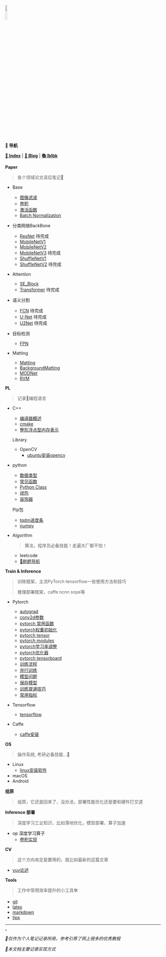 <head><style type="text/css">h1:first-child {display:none;}</style><link rel="shortcut icon" type="image/x-icon" href="../cola.ico?"></head>

<img src="https://gcore.jsdelivr.net/gh/lblbk/picgo/work/20201224164001.png" width="11%" height="11%" >

**📡 导航**

**[🔬 Index](/)** \| **[🔎 Blog](/blog)** \| **[📚 lblbk](/lblbk)**

**Paper**

> 各个领域论文读后笔记📒

- Base
  
  - [图像滤波](/blog/paper/image_processing)
  - [卷积](/blog/paper/convolution)
  - [激活函数](/blog/paper/activation)
  - [Batch Normalization](/blog/paper/batchnormalization)

- 分类网络BackBone
  
  - [ResNet](/blog/paper/resnet) 待完成
  - [MobileNetV1](/blog/paper/mobilenetv1)
  - [MobileNetV2](/blog/paper/mobilenetv2)
  - [MobileNetV3](/blog/paper/mobilenetv3) 待完成
  - [ShuffleNetV1](/blog/paper/shufflenetv1)
  - [ShuffleNetV2](/blog/paper/shufflenetv2) 待完成

- Attention
  
  - [SE_Block](/blog/paper/se_block)
  - [Transformer](#) 待完成

- 语义分割
  
  - [FCN](/blog/paper/fcn) 待完成
  - [U-Net](/blog/paper/unet) 待完成
  - [U2Net](/blog/paper/u2net) 待完成

- 目标检测
  
  - [FPN](/blog/paper/fpn)

- Matting
  
  - [Matting](/blog/paper/matting)
  - [BackgroundMatting](/blog/paper/backgroundmatting)
  - [MODNet](/blog/paper/modnet)
  - [RVM](/blog/paper/RVM)

**PL**

> 记录📝编程语言

- C++
  - [编译器概述](/blog/pl/cpp/compiler)
  - [cmake](/blog/pl/cpp/cmake)
  - [整形浮点型内存表示](/blog/pl/cpp/mem)
  
  Library
  
  - OpenCV
    - [ubuntu安装opencv](/blog/cpp/library/opencv/ubuntu_install)
  
- python
  - [数据类型](/blog/pl/python/data_structures)
  - [常见函数](/blog/pl/python/function)
  - [Python Class](/blog/pl/python/class)
  - [闭包](/blog/pl/python/closure)
  - [装饰器](/blog/pl/python/decorator)

  Pip包
  - [tqdm进度条](/blog/python/pip/tqdm)
  - [numpy](/blog/python/pip/numpy)
  
- Algorithm

	> 算法，程序员必备技能！走遍大厂都不怕！

	- leetcode
  	- [🧭刷题导航](/blog/pl/algorithm/guide)

**Train & Inference**

> 训练框架，主流PyTorch tensorflow一些使用方法和技巧
>
> 推理部署框架，caffe ncnn snpe等

- Pytorch

  - [autograd](/blog/mlframework/pytorch/autograd)
  - [conv2d参数](/blog/mlframework/pytorch/convolution)
  - [pytorch 常用函数](/blog/mlframework/pytorch/pytorch_function)
  - [pytorch权重初始化](/blog/mlframework/pytorch/torch_init)
  - [pytorch tensor](#)
  - [pytorch modules](/blog/mlframework/pytorch/pytorch_modules)
  - [pytorch学习率调整](/blog/mlframework/pytorch/lr_scheduler)
  - [pytorch优化器](/blog/mlframework/pytorch/optimizer)
  - [pytorch tensorboard](/blog/mlframework/pytorch/pytorch_tensorboard)
  - [训练流程](/blog/mlframework/pytorch/train)
  - [并行训练](/blog/mlframework/pytorch/parallelism)
  - [模型问题](/blog/mlframework/pytorch/train_model)
  - [保存模型](/blog/mlframework/pytorch/save)
  - [训练提速技巧](/blog/mlframework/pytorch/train_trick)
  - [常用指标](/blog/mlframework/pytorch/evaluation)

- Tensorflow

  - [tensorflow](/blog/mlframework/tensorflow/tensorflow)

- Caffe
  - [caffe安装](/blog/mlframework/caffe/install)

**OS**

> 操作系统, 考研必备技能...🙋

- Linux
  - [linux安装软件](/blog/os/linux/linux_install)
- macOS
- Android

**组原**

> 组原，它还是回来了，没办法，部署性能优化还是要和硬件打交道

**Inference 部署**

> 深度学习工业知识，比如落地优化，模型部署，算子加速

- op 深度学习算子
  - [卷积实现](/blog/inference/op/conv)

**CV**

> 这个方向肯定是要用的，就比如最新的这篇文章

- [yuv论述](/blog/cv/yuv)

**Tools**

> 工作中常用效率提升的小工具🛠

- [git](/blog/tools/git)
- [latex](/blog/tools/latex)
- [markdown](/blog/tools/md)
- [tips](/blog/tools/tips)

***

<img src="https://gcore.jsdelivr.net/gh/lblbk/picgo/img/default1.jpg" style="zoom: 35%;" >

*🎉仅作为个人笔记记录所用，参考引荐了网上很多的优秀教程*

*🎉本文档主要记录实现方式*